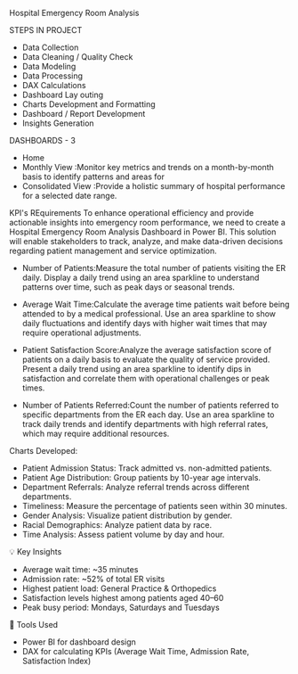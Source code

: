 Hospital Emergency Room Analysis

STEPS IN PROJECT
* Data Collection
* Data Cleaning / Quality Check
* Data Modeling
* Data Processing
* DAX Calculations
* Dashboard Lay outing
* Charts Development and Formatting
* Dashboard / Report Development
* Insights Generation

DASHBOARDS - 3
* Home
* Monthly View  :Monitor key metrics and trends on a month-by-month basis to identify patterns and areas for
* Consolidated View :Provide a holistic summary of hospital performance for a selected date range.

KPI's REquirements
To enhance operational efficiency and provide actionable insights into emergency room performance, we need to create a Hospital Emergency Room Analysis
Dashboard in Power BI. This solution will enable stakeholders to track, analyze, and make data-driven decisions regarding patient management and service
optimization.
* Number of Patients:Measure the total number of patients visiting the ER daily.
 Display a daily trend using an area sparkline to understand patterns over time, such as peak days or seasonal trends.

* Average Wait Time:Calculate the average time patients wait before being attended to by a medical professional.
 Use an area sparkline to show daily fluctuations and identify days with higher wait times that may require operational adjustments.

* Patient Satisfaction Score:Analyze the average satisfaction score of patients on a daily basis to evaluate the quality of service provided.
 Present a daily trend using an area sparkline to identify dips in satisfaction and correlate them with operational challenges or peak times.

* Number of Patients Referred:Count the number of patients referred to specific departments from the ER each day.
 Use an area sparkline to track daily trends and identify departments with high referral rates, which may require additional resources.

Charts Developed:

* Patient Admission Status: Track admitted vs. non-admitted patients.
* Patient Age Distribution: Group patients by 10-year age intervals.
* Department Referrals: Analyze referral trends across different departments.
* Timeliness: Measure the percentage of patients seen within 30 minutes.
* Gender Analysis: Visualize patient distribution by gender.
* Racial Demographics: Analyze patient data by race.
* Time Analysis: Assess patient volume by day and hour.

💡 Key Insights
* Average wait time: ~35 minutes
* Admission rate: ~52% of total ER visits
* Highest patient load: General Practice & Orthopedics
* Satisfaction levels highest among patients aged 40–60
* Peak busy period: Mondays, Saturdays and Tuesdays

📌 Tools Used
* Power BI for dashboard design
* DAX for calculating KPIs (Average Wait Time, Admission Rate, Satisfaction Index)

 
